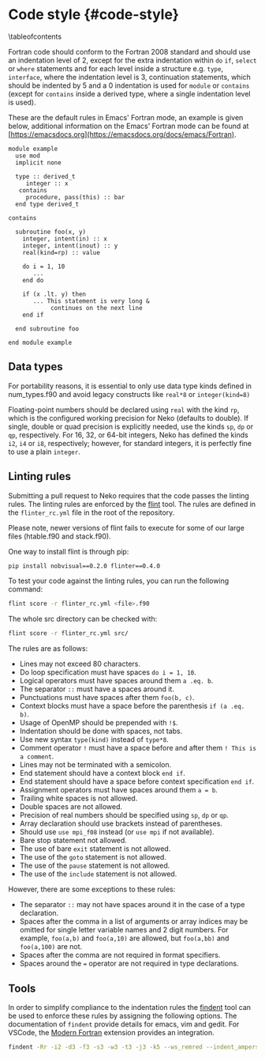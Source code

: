 # Code style {#code-style}

\tableofcontents

Fortran code should conform to the Fortran 2008 standard and should use an
indentation level of 2, except for the extra indentation within `do` `if`,
`select` or `where` statements and for each level inside a structure e.g.
`type`, `interface`, where the indentation level is 3, continuation statements,
which should be indented by 5 and a 0 indentation is
used for `module` or `contains` (except for `contains` inside a derived type,
where a single indentation level is used).

These are the default rules in Emacs' Fortran mode, an example is given below,
additional information on the Emacs' Fortran mode can be found at
[https://emacsdocs.org](https://emacsdocs.org/docs/emacs/Fortran).

~~~~~~~~~~~~~~~{.f90}
module example
  use mod
  implicit none

  type :: derived_t
     integer :: x
   contains
     procedure, pass(this) :: bar
  end type derived_t

contains

  subroutine foo(x, y)
    integer, intent(in) :: x
    integer, intent(inout) :: y
    real(kind=rp) :: value

    do i = 1, 10
       ...
    end do

    if (x .lt. y) then
       ... This statement is very long &
            continues on the next line
    end if

  end subroutine foo

end module example
~~~~~~~~~~~~~~~

## Data types
For portability reasons, it is essential to only use data type kinds defined in
num_types.f90 and avoid legacy constructs like `real*8` or `integer(kind=8)`

Floating-point numbers should be declared using `real` with the kind `rp`, which
is the configured working precision for Neko (defaults to double). If single,
double or quad precision is explicitly needed, use the kinds `sp`, `dp` or `qp`,
respectively. For 16, 32, or 64-bit integers, Neko has defined the kinds ` i2`,
`i4` or `i8`, respectively; however, for standard integers, it is perfectly fine
to use a plain `integer`.

## Linting rules

Submitting a pull request to Neko requires that the code passes the linting
rules. The linting rules are enforced by the
[flint](https://github.com/marshallward/flint) tool. The rules are defined in the
`flinter_rc.yml` file in the root of the repository. 

Please note, newer versions of flint fails to execute for some of our large files (htable.f90 and stack.f90).

One way to install flint is through pip:
```sh
pip install nobvisual==0.2.0 flinter==0.4.0
```


To test your code against the linting rules, you can run the following command:

```sh
flint score -r flinter_rc.yml <file>.f90
```
The whole src directory can be checked with:
```sh
flint score -r flinter_rc.yml src/
```

The rules are as follows:

- Lines may not exceed 80 characters.
- Do loop specification must have spaces `do i = 1, 10`.
- Logical operators must have spaces around them `a .eq. b`.
- The separator `::` must have a spaces around it.
- Punctuations must have spaces after them `foo(b, c)`.
- Context blocks must have a space before the parenthesis `if (a .eq. b)`.
- Usage of OpenMP should be prepended with `!$`.
- Indentation should be done with spaces, not tabs.
- Use new syntax `type(kind)` instead of `type*8`.
- Comment operator `!` must have a space before and after them `! This is a comment`.
- Lines may not be terminated with a semicolon.
- End statement should have a context block `end if`.
- End statement should have a space before context specification `end if`.
- Assignment operators must have spaces around them `a = b`.
- Trailing white spaces is not allowed.
- Double spaces are not allowed.
- Precision of real numbers should be specified using `sp`, `dp` or `qp`.
- Array declaration should use brackets instead of parentheses.
- Should use `use mpi_f08` instead (or `use mpi` if not available).
- Bare stop statement not allowed.
- The use of bare `exit` statement is not allowed.
- The use of the `goto` statement is not allowed.
- The use of the `pause` statement is not allowed.
- The use of the `include` statement is not allowed.

However, there are some exceptions to these rules:

- The separator `::` may not have spaces around it in the case of a type
  declaration.
- Spaces after the comma in a list of arguments or array indices may be omitted
  for single letter variable names and 2 digit numbers. For example, `foo(a,b)`
  and `foo(a,10)` are allowed, but `foo(a,bb)` and `foo(a,100)` are not.
- Spaces after the comma are not required in format specifiers.
- Spaces around the `=` operator are not required in type declarations.

## Tools

In order to simplify compliance to the indentation rules the
[findent](https://github.com/wvermin/findent) tool can be used to enforce these
rules by assigning the following options. The documentation of `findent` provide
details for emacs, vim and gedit. For VSCode, the [Modern
Fortran](https://marketplace.visualstudio.com/items?itemName=fortran-lang.linter-gfortran)
extension provides an integration.

```sh
findent -Rr -i2 -d3 -f3 -s3 -w3 -t3 -j3 -k5 --ws_remred --indent_ampersand --openmp=0 < input.f90 > formatted.f90
```
